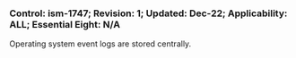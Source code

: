 ### Control: ism-1747; Revision: 1; Updated: Dec-22; Applicability: ALL; Essential Eight: N/A
<p>Operating system event logs are stored centrally.</p>
